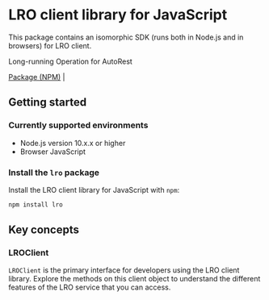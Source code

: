# LRO client library for JavaScript

This package contains an isomorphic SDK (runs both in Node.js and in browsers) for LRO client.

Long-running Operation for AutoRest

[Package (NPM)](https://www.npmjs.com/package/lro) |

## Getting started

### Currently supported environments

- Node.js version 10.x.x or higher
- Browser JavaScript


### Install the `lro` package

Install the LRO client library for JavaScript with `npm`:

```bash
npm install lro
```


## Key concepts

### LROClient

`LROClient` is the primary interface for developers using the LRO client library. Explore the methods on this client object to understand the different features of the LRO service that you can access.

